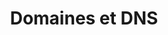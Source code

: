 ---
title: Domaines et DNS
slug: domains
except: Tout ce qu'il y a a savoir sur les domaines chez OVH
sections: Tâches courantes, Changement de propriétaire, Transfert, DNS et zone DNS, Protection et sécurité
---